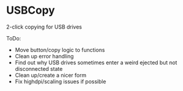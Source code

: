 # USBCopy

2-click copying for USB drives

ToDo:
- Move button/copy logic to functions
- Clean up error handling
- Find out why USB drives sometimes enter a weird ejected but not disconnected state
- Clean up/create a nicer form
- Fix highdpi/scaling issues if possible
